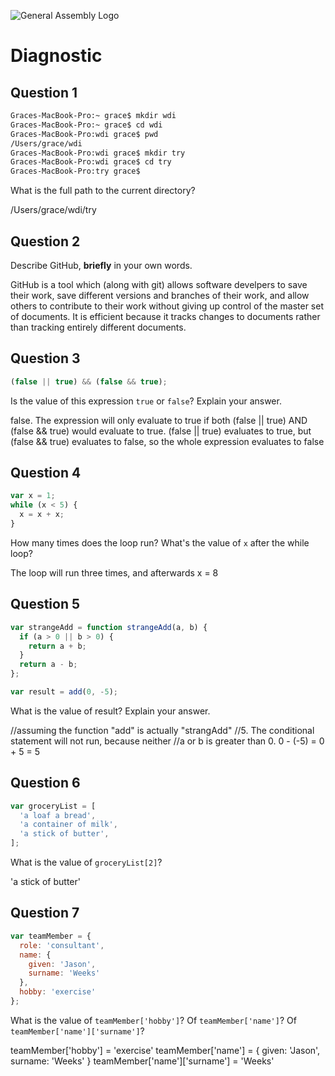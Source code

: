 ![General Assembly Logo](http://i.imgur.com/ke8USTq.png)

# Diagnostic

## Question 1

```sh
Graces-MacBook-Pro:~ grace$ mkdir wdi
Graces-MacBook-Pro:~ grace$ cd wdi
Graces-MacBook-Pro:wdi grace$ pwd
/Users/grace/wdi
Graces-MacBook-Pro:wdi grace$ mkdir try
Graces-MacBook-Pro:wdi grace$ cd try
Graces-MacBook-Pro:try grace$
```

What is the full path to the current directory?

/Users/grace/wdi/try

## Question 2

Describe GitHub, **briefly** in your own words.

GitHub is a tool which (along with git) allows software develpers to save
their work, save different versions and branches of their work, and allow
others to contribute to their work without giving up control of the master
set of documents. It is efficient because it tracks changes to documents
rather than tracking entirely different documents.

## Question 3

```js
(false || true) && (false && true);
```

Is the value of this expression `true` or `false`?  Explain your answer.

false. The expression will only evaluate to true if both (false || true) AND
(false && true) would evaluate to true. (false || true) evaluates to true, but
(false && true) evaluates to false, so the whole expression evaluates to false

## Question 4

```js
var x = 1;
while (x < 5) {
  x = x + x;
}
```

How many times does the loop run?  What's the value of `x` after the while loop?

The loop will run three times, and afterwards x = 8

## Question 5

```js
var strangeAdd = function strangeAdd(a, b) {
  if (a > 0 || b > 0) {
    return a + b;
  }
  return a - b;
};

var result = add(0, -5);
```
What is the value of result?  Explain your answer.

//assuming the function "add" is actually "strangAdd"
//5. The conditional statement will not run, because neither
//a or b is greater than 0. 0 - (-5) = 0 + 5 = 5

## Question 6

```js
var groceryList = [
  'a loaf a bread',
  'a container of milk',
  'a stick of butter',
];
```

What is the value of `groceryList[2]`?

'a stick of butter'

## Question 7

```js
var teamMember = {
  role: 'consultant',
  name: {
    given: 'Jason',
    surname: 'Weeks'
  },
  hobby: 'exercise'
};
```

What is the value of `teamMember['hobby']`?  Of `teamMember['name']`?  Of `teamMember['name']['surname']`?

teamMember['hobby'] = 'exercise'
teamMember['name'] = { given: 'Jason', surname: 'Weeks' }
teamMember['name']['surname'] = 'Weeks'
